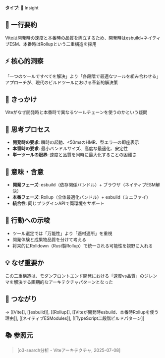 **タイプ**: 💭 Insight

## 📝 一行要約
Viteは開発時の速度と本番時の品質を両立するため、開発時はesbuild+ネイティブESM、本番時はRollupという二重構造を採用

## ⚡ 核心的洞察
「一つのツールですべてを解決」より「各段階で最適なツールを組み合わせる」アプローチが、現代のビルドツールにおける革新的解決策

## 🎯 きっかけ
Viteがなぜ開発時と本番時で異なるツールチェーンを使うのかという疑問

## 🧠 思考プロセス
- **開発時の要求**: 瞬時の起動、<50msのHMR、型エラーの即座表示
- **本番時の要求**: 最小バンドルサイズ、高度な最適化、安定性
- **単一ツールの限界**: 速度と品質を同時に最大化することの困難さ

## 🌟 意味・含意
- **開発フェーズ**: esbuild（依存関係バンドル）+ ブラウザ（ネイティブESM解決）
- **本番フェーズ**: Rollup（全体最適化バンドル）+ esbuild（ミニファイ）
- **統合性**: 同じプラグインAPIで両環境をサポート

## 🚀 行動への示唆
- ツール選定では「万能性」より「適材適所」を重視
- 開発体験と成果物品質を分けて考える
- 将来的にRolldown（Rust製Rollup）で統一される可能性を視野に入れる

## 💡 なぜ重要か
この二重構造は、モダンフロントエンド開発における「速度vs品質」のジレンマを解決する画期的なアーキテクチャパターンとなった

## 🔗 つながり
→ [[Vite]], [[esbuild]], [[Rollup]], [[Viteが開発時esbuild、本番時Rollupを使う理由]], [[ネイティブESModules]], [[TypeScript二段階ビルドパターン]]

## 📚 参照元
> [o3-search分析 - Viteアーキテクチャ, 2025-07-08]
